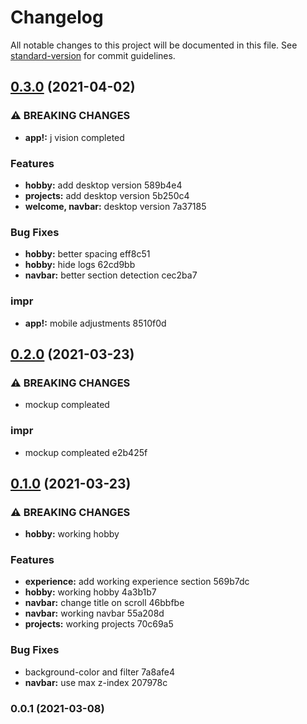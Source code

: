 # Changelog

All notable changes to this project will be documented in this file. See [standard-version](https://github.com/conventional-changelog/standard-version) for commit guidelines.

## [0.3.0](///compare/v0.2.0...v0.3.0) (2021-04-02)


### ⚠ BREAKING CHANGES

* **app!:** j vision completed

### Features

* **hobby:** add desktop version 589b4e4
* **projects:** add desktop version 5b250c4
* **welcome, navbar:** desktop version 7a37185


### Bug Fixes

* **hobby:** better spacing eff8c51
* **hobby:** hide logs 62cd9bb
* **navbar:** better section detection cec2ba7


### impr

* **app!:** mobile adjustments 8510f0d

## [0.2.0](///compare/v0.1.0...v0.2.0) (2021-03-23)


### ⚠ BREAKING CHANGES

* mockup compleated

### impr

* mockup compleated e2b425f

## [0.1.0](///compare/v0.0.1...v0.1.0) (2021-03-23)


### ⚠ BREAKING CHANGES

* **hobby:** working hobby

### Features

* **experience:** add working experience section 569b7dc
* **hobby:** working hobby 4a3b1b7
* **navbar:** change title on scroll 46bbfbe
* **navbar:** working navbar 55a208d
* **projects:** working projects 70c69a5


### Bug Fixes

* background-color and filter 7a8afe4
* **navbar:** use max z-index 207978c

### 0.0.1 (2021-03-08)
